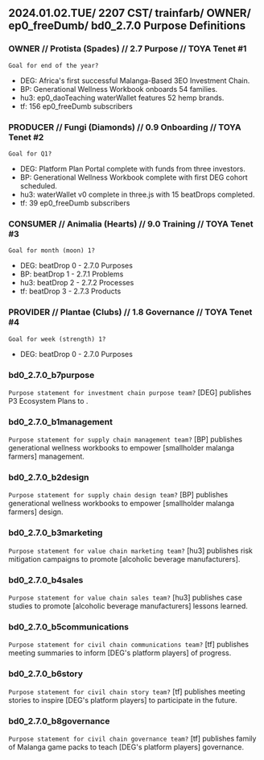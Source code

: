 ## 2024.01.02.TUE/ 2207 CST/ trainfarb/ OWNER/ ep0_freeDumb/ bd0_2.7.0 Purpose Definitions

### OWNER // Protista (Spades) // 2.7 Purpose // TOYA Tenet #1
`Goal for end of the year?`
- DEG: Africa's first successful Malanga-Based 3EO Investment Chain.
- BP: Generational Wellness Workbook onboards 54 families.
- hu3: ep0_daoTeaching waterWallet features 52 hemp brands.
- tf: 156 ep0_freeDumb subscribers

### PRODUCER // Fungi (Diamonds) // 0.9 Onboarding // TOYA Tenet #2
`Goal for Q1?`
- DEG: Platform Plan Portal complete with funds from three investors.
- BP: Generational Wellness Workbook complete with first DEG cohort scheduled.
- hu3: waterWallet v0 complete in three.js with 15 beatDrops completed.
- tf: 39 ep0_freeDumb subscribers

### CONSUMER // Animalia (Hearts) // 9.0 Training // TOYA Tenet #3
`Goal for month (moon) 1?`
- DEG: beatDrop 0 - 2.7.0 Purposes
- BP: beatDrop 1 - 2.7.1 Problems
- hu3: beatDrop 2 - 2.7.2 Processes
- tf: beatDrop 3 - 2.7.3 Products

### PROVIDER // Plantae (Clubs) // 1.8 Governance // TOYA Tenet #4
`Goal for week (strength) 1?`
- DEG: beatDrop 0 - 2.7.0 Purposes

### bd0_2.7.0_b7purpose
`Purpose statement for investment chain purpose team?`
[DEG] publishes P3 Ecosystem Plans to .

### bd0_2.7.0_b1management
`Purpose statement for supply chain management team?`
[BP] publishes generational wellness workbooks to empower [smallholder malanga farmers] management.

### bd0_2.7.0_b2design
`Purpose statement for supply chain design team?`
[BP] publishes generational wellness workbooks to empower [smallholder malanga farmers] design.

### bd0_2.7.0_b3marketing
`Purpose statement for value chain marketing team?`
[hu3] publishes risk mitigation campaigns to promote [alcoholic beverage manufacturers].

### bd0_2.7.0_b4sales
`Purpose statement for value chain sales team?`
[hu3] publishes case studies to promote [alcoholic beverage manufacturers] lessons learned.

### bd0_2.7.0_b5communications
`Purpose statement for civil chain communications team?`
[tf] publishes meeting summaries to inform [DEG's platform players] of progress.

### bd0_2.7.0_b6story
`Purpose statement for civil chain story team?`
[tf] publishes meeting stories to inspire [DEG's platform players] to participate in the future.

### bd0_2.7.0_b8governance
`Purpose statement for civil chain governance team?`
[tf] publishes family of Malanga game packs to teach [DEG's platform players] governance.

